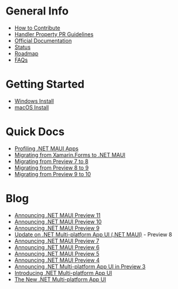 General Info
========
- [How to Contribute](https://github.com/dotnet/maui/blob/main/.github/CONTRIBUTING.md)
- [Handler Property PR Guidelines](https://github.com/dotnet/maui/wiki/Handler-Property-PR-Guidelines)
- [Official Documentation](https://docs.microsoft.com/dotnet/maui/)
- [Status](https://github.com/dotnet/maui/wiki/Status)
- [Roadmap](https://github.com/dotnet/maui/wiki/Roadmap)
- [FAQs](https://github.com/dotnet/maui/wiki/faqs)

Getting Started
========
- [Windows Install](https://docs.microsoft.com/en-us/dotnet/maui/get-started/installation)
- [macOS Install](https://github.com/dotnet/maui/wiki/macOS-Install)

Quick Docs
========
- [Profiling .NET MAUI Apps](https://github.com/dotnet/maui/wiki/Profiling-.NET-MAUI-Apps)
- [Migrating from Xamarin.Forms to .NET MAUI](https://github.com/dotnet/maui/wiki/Migrating-from-Xamarin.Forms-(Preview))
- [Migrating from Preview 7 to 8](https://github.com/dotnet/maui/wiki/Migrating-from-Preview-7-to-8)
- [Migrating from Preview 8 to 9](https://github.com/dotnet/maui/wiki/Migrating-from-Preview-8-to-9)
- [Migrating from Preview 9 to 10](https://github.com/dotnet/maui/wiki/Migrating-from-Preview-9-to-10)

Blog
========
- [Announcing .NET MAUI Preview 11](https://devblogs.microsoft.com/dotnet/announcing-dotnet-maui-preview-11/)
- [Announcing .NET MAUI Preview 10](https://devblogs.microsoft.com/dotnet/announcing-net-maui-preview-10/)
- [Announcing .NET MAUI Preview 9](https://devblogs.microsoft.com/dotnet/announcing-net-maui-preview-9/)
- [Update on .NET Multi-platform App UI (.NET MAUI)](https://aka.ms/maui-update) - Preview 8
- [Announcing .NET MAUI Preview 7](https://devblogs.microsoft.com/dotnet/announcing-net-maui-preview-7/)
- [Announcing .NET MAUI Preview 6](https://devblogs.microsoft.com/dotnet/announcing-net-maui-preview-6/)
- [Announcing .NET MAUI Preview 5](https://devblogs.microsoft.com/dotnet/announcing-net-maui-preview-5/)
- [Announcing .NET MAUI Preview 4](https://devblogs.microsoft.com/dotnet/announcing-net-maui-preview-4/)
- [Announcing .NET Multi-platform App UI in Preview 3](https://devblogs.microsoft.com/dotnet/announcing-net-multi-platform-app-ui-preview-3/)
- [Introducing .NET Multi-platform App UI](https://devblogs.microsoft.com/dotnet/introducing-net-multi-platform-app-ui/)
- [The New .NET Multi-platform App UI](https://devblogs.microsoft.com/xamarin/the-new-net-multi-platform-app-ui-maui/)